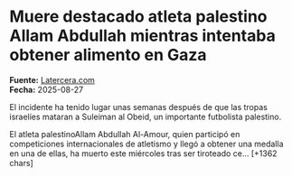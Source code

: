 # Muere destacado atleta palestino Allam Abdullah mientras intentaba obtener alimento en Gaza

**Fuente:** [Latercera.com](https://www.latercera.com/mundo/noticia/muere-destacado-atleta-palestino-allam-abdullah-mientras-intentaba-obtener-alimento-en-gaza/)  
**Fecha:** 2025-08-27

El incidente ha tenido lugar unas semanas después de que las tropas israelíes mataran a Suleiman al Obeid, un importante futbolista palestino.

El atleta palestinoAllam Abdullah Al-Amour, quien participó en competiciones internacionales de atletismo y llegó a obtener una medalla en una de ellas, ha muerto este miércoles tras ser tiroteado ce… [+1362 chars]
